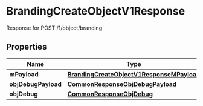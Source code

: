 

# BrandingCreateObjectV1Response

Response for POST /1/object/branding

## Properties

| Name | Type | Description | Notes |
|------------ | ------------- | ------------- | -------------|
|**mPayload** | [**BrandingCreateObjectV1ResponseMPayload**](BrandingCreateObjectV1ResponseMPayload.md) |  |  |
|**objDebugPayload** | [**CommonResponseObjDebugPayload**](CommonResponseObjDebugPayload.md) |  |  [optional] |
|**objDebug** | [**CommonResponseObjDebug**](CommonResponseObjDebug.md) |  |  [optional] |



